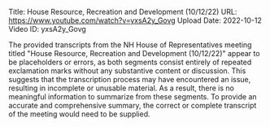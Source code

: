 Title: House Resource, Recreation and Development (10/12/22)
URL: https://www.youtube.com/watch?v=yxsA2y_Govg
Upload Date: 2022-10-12
Video ID: yxsA2y_Govg

The provided transcripts from the NH House of Representatives meeting titled "House Resource, Recreation and Development (10/12/22)" appear to be placeholders or errors, as both segments consist entirely of repeated exclamation marks without any substantive content or discussion. This suggests that the transcription process may have encountered an issue, resulting in incomplete or unusable material. As a result, there is no meaningful information to summarize from these segments. To provide an accurate and comprehensive summary, the correct or complete transcript of the meeting would need to be supplied.